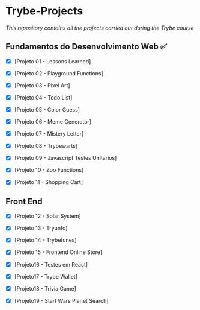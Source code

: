 # Trybe-Projects
*This repository contains all the projects carried out during the Trybe course*

## Fundamentos do Desenvolvimento Web :white_check_mark:

- [x] [Projeto 01 - Lessons Learned]

- [x] [Projeto 02 - Playground Functions]

- [x] [Projeto 03 - Pixel Art]

- [x] [Projeto 04 - Todo List]

- [x] [Projeto 05 - Color Guess]

- [x] [Projeto 06 - Meme Generator]

- [x] [Projeto 07 - Mistery Letter]

- [x] [Projeto 08 - Trybewarts]

- [x] [Projeto 09 - Javascript Testes Unitarios]

- [x] [Projeto 10 - Zoo Functions]

- [x] [Projeto 11 - Shopping Cart]

## Front End


- [x] [Projeto 12 - Solar System]

- [x] [Projeto 13 - Tryunfo]

- [x] [Projeto 14 - Trybetunes]

- [x] [Projeto 15 - Frontend Online Store]

- [x] [Projeto16 - Testes em React]

- [x] [Projeto17 - Trybe Wallet]

- [x] [Projeto18 - Trivia Game]

- [x] [Projeto19 - Start Wars Planet Search]



